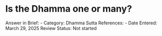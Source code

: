 # Is the Dhamma one or many?

Answer in Brief: -
 Category: Dhamma
Sutta References: -
Date Entered: March 29, 2025
Review Status: Not started